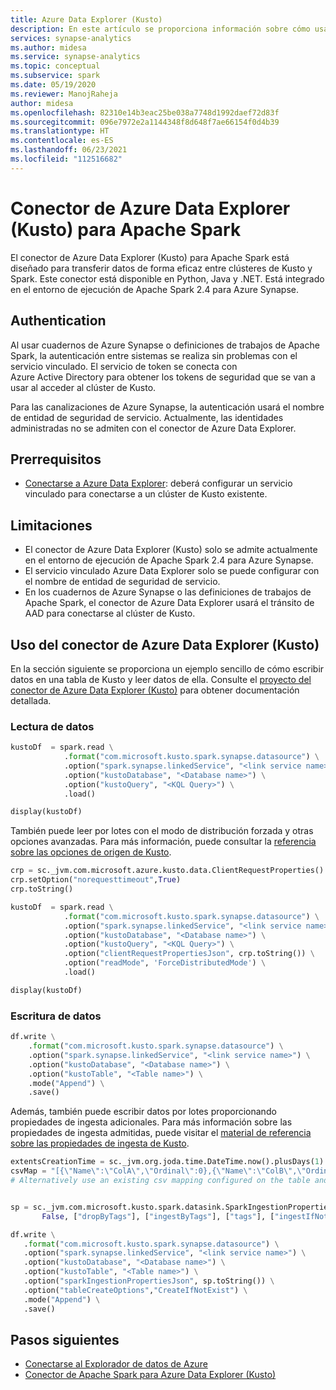 ```yaml
---
title: Azure Data Explorer (Kusto)
description: En este artículo se proporciona información sobre cómo usar el conector para mover datos entre Azure Data Explorer (Kusto) y grupos de Apache Spark sin servidor.
services: synapse-analytics
ms.author: midesa
ms.service: synapse-analytics
ms.topic: conceptual
ms.subservice: spark
ms.date: 05/19/2020
ms.reviewer: ManojRaheja
author: midesa
ms.openlocfilehash: 82310e14b3eac25be038a7748d1992daef72d83f
ms.sourcegitcommit: 096e7972e2a1144348f8d648f7ae66154f0d4b39
ms.translationtype: HT
ms.contentlocale: es-ES
ms.lasthandoff: 06/23/2021
ms.locfileid: "112516682"
---
```

# <a name="azure-data-explorer-kusto-connector-for-apache-spark"></a>Conector de Azure Data Explorer (Kusto) para Apache Spark
El conector de Azure Data Explorer (Kusto) para Apache Spark está diseñado para transferir datos de forma eficaz entre clústeres de Kusto y Spark. Este conector está disponible en Python, Java y .NET. Está integrado en el entorno de ejecución de Apache Spark 2.4 para Azure Synapse.

## <a name="authentication"></a>Authentication
Al usar cuadernos de Azure Synapse o definiciones de trabajos de Apache Spark, la autenticación entre sistemas se realiza sin problemas con el servicio vinculado. El servicio de token se conecta con Azure Active Directory para obtener los tokens de seguridad que se van a usar al acceder al clúster de Kusto.

Para las canalizaciones de Azure Synapse, la autenticación usará el nombre de entidad de seguridad de servicio. Actualmente, las identidades administradas no se admiten con el conector de Azure Data Explorer.

## <a name="prerequisites"></a>Prerrequisitos 
  - [Conectarse a Azure Data Explorer](../../quickstart-connect-azure-data-explorer.md): deberá configurar un servicio vinculado para conectarse a un clúster de Kusto existente.

## <a name="limitations"></a>Limitaciones
  - El conector de Azure Data Explorer (Kusto) solo se admite actualmente en el entorno de ejecución de Apache Spark 2.4 para Azure Synapse.
  - El servicio vinculado Azure Data Explorer solo se puede configurar con el nombre de entidad de seguridad de servicio.
  - En los cuadernos de Azure Synapse o las definiciones de trabajos de Apache Spark, el conector de Azure Data Explorer usará el tránsito de AAD para conectarse al clúster de Kusto.


## <a name="use-the-azure-data-explorer-kusto-connector"></a>Uso del conector de Azure Data Explorer (Kusto)
En la sección siguiente se proporciona un ejemplo sencillo de cómo escribir datos en una tabla de Kusto y leer datos de ella. Consulte el [proyecto del conector de Azure Data Explorer (Kusto)](https://github.com/Azure/azure-kusto-spark) para obtener documentación detallada. 

### <a name="read-data"></a>Lectura de datos

```python
kustoDf  = spark.read \
            .format("com.microsoft.kusto.spark.synapse.datasource") \
            .option("spark.synapse.linkedService", "<link service name>") \
            .option("kustoDatabase", "<Database name>") \
            .option("kustoQuery", "<KQL Query>") \
            .load()

display(kustoDf)
```

También puede leer por lotes con el modo de distribución forzada y otras opciones avanzadas. Para más información, puede consultar la [referencia sobre las opciones de origen de Kusto](https://github.com/Azure/azure-kusto-spark/blob/master/connector/src/main/scala/com/microsoft/kusto/spark/datasource/KustoSourceOptions.scala).

```python
crp = sc._jvm.com.microsoft.azure.kusto.data.ClientRequestProperties()
crp.setOption("norequesttimeout",True)
crp.toString()

kustoDf  = spark.read \
            .format("com.microsoft.kusto.spark.synapse.datasource") \
            .option("spark.synapse.linkedService", "<link service name>") \
            .option("kustoDatabase", "<Database name>") \
            .option("kustoQuery", "<KQL Query>") \
            .option("clientRequestPropertiesJson", crp.toString()) \
            .option("readMode", 'ForceDistributedMode') \
            .load()

display(kustoDf) 
```
### <a name="write-data"></a>Escritura de datos

```python
df.write \
    .format("com.microsoft.kusto.spark.synapse.datasource") \
    .option("spark.synapse.linkedService", "<link service name>") \
    .option("kustoDatabase", "<Database name>") \
    .option("kustoTable", "<Table name>") \
    .mode("Append") \
    .save()
```
Además, también puede escribir datos por lotes proporcionando propiedades de ingesta adicionales. Para más información sobre las propiedades de ingesta admitidas, puede visitar el [material de referencia sobre las propiedades de ingesta de Kusto](/azure/data-explorer/ingestion-properties).


 ```python
extentsCreationTime = sc._jvm.org.joda.time.DateTime.now().plusDays(1)
csvMap = "[{\"Name\":\"ColA\",\"Ordinal\":0},{\"Name\":\"ColB\",\"Ordinal\":1}]"
# Alternatively use an existing csv mapping configured on the table and pass it as the last parameter of SparkIngestionProperties or use none


sp = sc._jvm.com.microsoft.kusto.spark.datasink.SparkIngestionProperties(
        False, ["dropByTags"], ["ingestByTags"], ["tags"], ["ingestIfNotExistsTags"], extentsCreationTime, csvMap, None)

df.write \
    .format("com.microsoft.kusto.spark.synapse.datasource") \
    .option("spark.synapse.linkedService", "<link service name>") \
    .option("kustoDatabase", "<Database name>") \
    .option("kustoTable", "<Table name>") \
    .option("sparkIngestionPropertiesJson", sp.toString()) \
    .option("tableCreateOptions","CreateIfNotExist") \
    .mode("Append") \
    .save()
```

## <a name="next-steps"></a>Pasos siguientes
- [Conectarse al Explorador de datos de Azure](../../quickstart-connect-azure-data-explorer.md)
- [Conector de Apache Spark para Azure Data Explorer (Kusto)](https://github.com/Azure/azure-kusto-spark)
